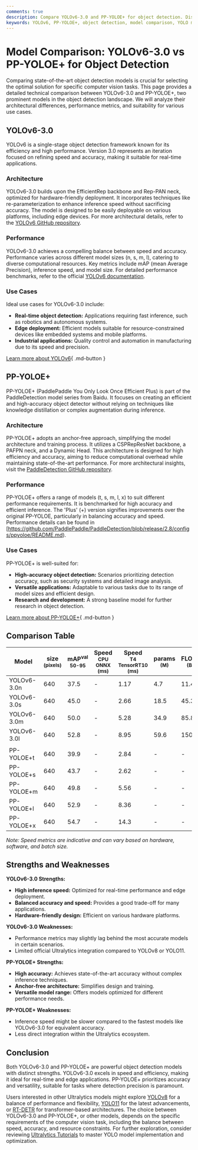 ```yaml
---
comments: true
description: Compare YOLOv6-3.0 and PP-YOLOE+ for object detection. Discover key differences in architecture, performance, and ideal use cases.
keywords: YOLOv6, PP-YOLOE+, object detection, model comparison, YOLO models, computer vision, real-time detection, high accuracy, architecture, performance metrics
---
```


# Model Comparison: YOLOv6-3.0 vs PP-YOLOE+ for Object Detection

Comparing state-of-the-art object detection models is crucial for selecting the optimal solution for specific computer vision tasks. This page provides a detailed technical comparison between YOLOv6-3.0 and PP-YOLOE+, two prominent models in the object detection landscape. We will analyze their architectural differences, performance metrics, and suitability for various use cases.

<script async src="https://cdn.jsdelivr.net/npm/chart.js@3.9.1/dist/chart.min.js"></script>
<script defer src="../../javascript/benchmark.js"></script>

<canvas id="modelComparisonChart" width="1024" height="400" active-models='["YOLOv6-3.0", "PP-YOLOE+"]'></canvas>

## YOLOv6-3.0

YOLOv6 is a single-stage object detection framework known for its efficiency and high performance. Version 3.0 represents an iteration focused on refining speed and accuracy, making it suitable for real-time applications.

### Architecture

YOLOv6-3.0 builds upon the EfficientRep backbone and Rep-PAN neck, optimized for hardware-friendly deployment. It incorporates techniques like re-parameterization to enhance inference speed without sacrificing accuracy. The model is designed to be easily deployable on various platforms, including edge devices. For more architectural details, refer to the [YOLOv6 GitHub repository](https://github.com/meituan/YOLOv6).

### Performance

YOLOv6-3.0 achieves a compelling balance between speed and accuracy. Performance varies across different model sizes (n, s, m, l), catering to diverse computational resources. Key metrics include mAP (mean Average Precision), inference speed, and model size. For detailed performance benchmarks, refer to the official [YOLOv6 documentation](https://github.com/meituan/YOLOv6).

### Use Cases

Ideal use cases for YOLOv6-3.0 include:

- **Real-time object detection:** Applications requiring fast inference, such as robotics and autonomous systems.
- **Edge deployment:** Efficient models suitable for resource-constrained devices like embedded systems and mobile platforms.
- **Industrial applications:** Quality control and automation in manufacturing due to its speed and precision.

[Learn more about YOLOv6](https://github.com/meituan/YOLOv6){ .md-button }

## PP-YOLOE+

PP-YOLOE+ (PaddlePaddle You Only Look Once Efficient Plus) is part of the PaddleDetection model series from Baidu. It focuses on creating an efficient and high-accuracy object detector without relying on techniques like knowledge distillation or complex augmentation during inference.

### Architecture

PP-YOLOE+ adopts an anchor-free approach, simplifying the model architecture and training process. It utilizes a CSPRepResNet backbone, a PAFPN neck, and a Dynamic Head. This architecture is designed for high efficiency and accuracy, aiming to reduce computational overhead while maintaining state-of-the-art performance. For more architectural insights, visit the [PaddleDetection GitHub repository](https://github.com/PaddlePaddle/PaddleDetection).

### Performance

PP-YOLOE+ offers a range of models (t, s, m, l, x) to suit different performance requirements. It is benchmarked for high accuracy and efficient inference. The 'Plus' (+) version signifies improvements over the original PP-YOLOE, particularly in balancing accuracy and speed. Performance details can be found in [https://github.com/PaddlePaddle/PaddleDetection/blob/release/2.8/configs/ppyoloe/README.md).

### Use Cases

PP-YOLOE+ is well-suited for:

- **High-accuracy object detection:** Scenarios prioritizing detection accuracy, such as security systems and detailed image analysis.
- **Versatile applications:** Adaptable to various tasks due to its range of model sizes and efficient design.
- **Research and development:** A strong baseline model for further research in object detection.

[Learn more about PP-YOLOE+](https://github.com/PaddlePaddle/PaddleDetection/blob/release/2.8/configs/ppyoloe/README.md){ .md-button }

## Comparison Table

| Model       | size<br><sup>(pixels) | mAP<sup>val<br>50-95 | Speed<br><sup>CPU ONNX<br>(ms) | Speed<br><sup>T4 TensorRT10<br>(ms) | params<br><sup>(M) | FLOPs<br><sup>(B) |
| ----------- | --------------------- | -------------------- | ------------------------------ | ----------------------------------- | ------------------ | ----------------- |
| YOLOv6-3.0n | 640                   | 37.5                 | -                              | 1.17                                | 4.7                | 11.4              |
| YOLOv6-3.0s | 640                   | 45.0                 | -                              | 2.66                                | 18.5               | 45.3              |
| YOLOv6-3.0m | 640                   | 50.0                 | -                              | 5.28                                | 34.9               | 85.8              |
| YOLOv6-3.0l | 640                   | 52.8                 | -                              | 8.95                                | 59.6               | 150.7             |
|             |                       |                      |                                |                                     |                    |                   |
| PP-YOLOE+t  | 640                   | 39.9                 | -                              | 2.84                                | -                  | -                 |
| PP-YOLOE+s  | 640                   | 43.7                 | -                              | 2.62                                | -                  | -                 |
| PP-YOLOE+m  | 640                   | 49.8                 | -                              | 5.56                                | -                  | -                 |
| PP-YOLOE+l  | 640                   | 52.9                 | -                              | 8.36                                | -                  | -                 |
| PP-YOLOE+x  | 640                   | 54.7                 | -                              | 14.3                                | -                  | -                 |

_Note: Speed metrics are indicative and can vary based on hardware, software, and batch size._

## Strengths and Weaknesses

**YOLOv6-3.0 Strengths:**

- **High inference speed:** Optimized for real-time performance and edge deployment.
- **Balanced accuracy and speed:** Provides a good trade-off for many applications.
- **Hardware-friendly design:** Efficient on various hardware platforms.

**YOLOv6-3.0 Weaknesses:**

- Performance metrics may slightly lag behind the most accurate models in certain scenarios.
- Limited official Ultralytics integration compared to YOLOv8 or YOLO11.

**PP-YOLOE+ Strengths:**

- **High accuracy:** Achieves state-of-the-art accuracy without complex inference techniques.
- **Anchor-free architecture:** Simplifies design and training.
- **Versatile model range:** Offers models optimized for different performance needs.

**PP-YOLOE+ Weaknesses:**

- Inference speed might be slower compared to the fastest models like YOLOv6-3.0 for equivalent accuracy.
- Less direct integration within the Ultralytics ecosystem.

## Conclusion

Both YOLOv6-3.0 and PP-YOLOE+ are powerful object detection models with distinct strengths. YOLOv6-3.0 excels in speed and efficiency, making it ideal for real-time and edge applications. PP-YOLOE+ prioritizes accuracy and versatility, suitable for tasks where detection precision is paramount.

Users interested in other Ultralytics models might explore [YOLOv8](https://docs.ultralytics.com/models/yolov8/) for a balance of performance and flexibility, [YOLO11](https://docs.ultralytics.com/models/yolo11/) for the latest advancements, or [RT-DETR](https://docs.ultralytics.com/models/rtdetr/) for transformer-based architectures. The choice between YOLOv6-3.0 and PP-YOLOE+, or other models, depends on the specific requirements of the computer vision task, including the balance between speed, accuracy, and resource constraints. For further exploration, consider reviewing [Ultralytics Tutorials](https://docs.ultralytics.com/guides/) to master YOLO model implementation and optimization.
